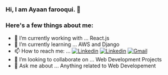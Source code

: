 ### Hi, I am Ayaan farooqui. 👋 

### Here's a few things about me:
- 🔭 I’m currently working with ... React.js
- 🌱 I’m currently learning ... AWS and Django
- 📫 How to reach me: ... [![Linkedin](https://img.shields.io/badge/-LinkedIn-blue?&logo=Linkedin&logoColor=white)](https://github.com/thecoder-elite) [![Linkedin](https://img.shields.io/badge/-LinkedIn-blue?&logo=Linkedin&logoColor=white)](https://www.linkedin.com/in/ayaanfarooqui/) [![Gmail](https://img.shields.io/badge/-Gmail-c14438?&logo=Gmail&logoColor=white)](mailto:ayaan85321@gmail.com)
- 👯 I’m looking to collaborate on ... Web Development Projects
- 💬 Ask me about ... Anything related to Web Developement
